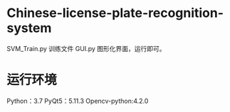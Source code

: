 # Chinese-license-plate-recognition-system
SVM_Train.py 训练文件
GUI.py 图形化界面，运行即可。
# 运行环境
Python：3.7
PyQt5：5.11.3
Opencv-python:4.2.0

